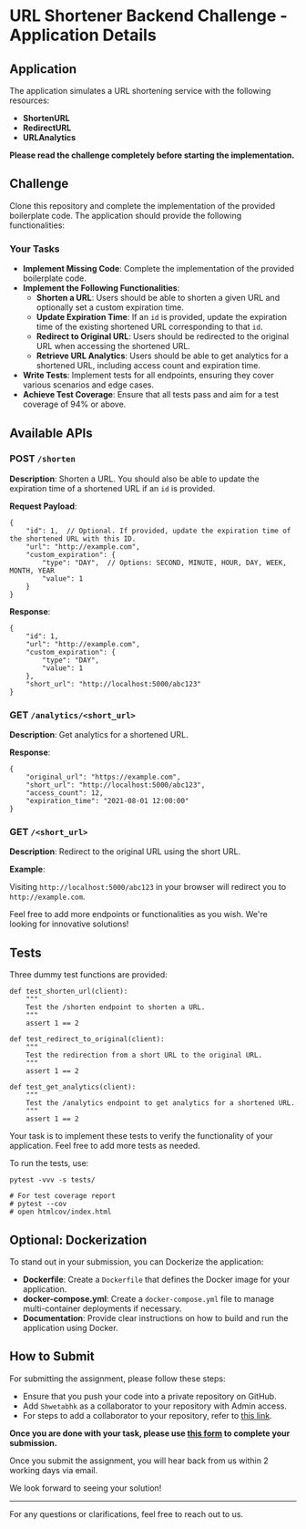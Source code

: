 # URL Shortener Backend Challenge - Application Details

## Application

The application simulates a URL shortening service with the following resources:

- **ShortenURL**
- **RedirectURL**
- **URLAnalytics**

**Please read the challenge completely before starting the implementation.**

## Challenge

Clone this repository and complete the implementation of the provided boilerplate code. The application should provide the following functionalities:

### Your Tasks

- **Implement Missing Code**: Complete the implementation of the provided boilerplate code.
- **Implement the Following Functionalities**:
  - **Shorten a URL**: Users should be able to shorten a given URL and optionally set a custom expiration time.
  - **Update Expiration Time**: If an `id` is provided, update the expiration time of the existing shortened URL corresponding to that `id`.
  - **Redirect to Original URL**: Users should be redirected to the original URL when accessing the shortened URL.
  - **Retrieve URL Analytics**: Users should be able to get analytics for a shortened URL, including access count and expiration time.
- **Write Tests**: Implement tests for all endpoints, ensuring they cover various scenarios and edge cases.
- **Achieve Test Coverage**: Ensure that all tests pass and aim for a test coverage of 94% or above.


## Available APIs

### POST `/shorten`

**Description**: Shorten a URL. You should also be able to update the expiration time of a shortened URL if an `id` is provided.

**Request Payload**:

```
{
    "id": 1,  // Optional. If provided, update the expiration time of the shortened URL with this ID.
    "url": "http://example.com",
    "custom_expiration": {
        "type": "DAY",  // Options: SECOND, MINUTE, HOUR, DAY, WEEK, MONTH, YEAR
        "value": 1
    }
}
```

**Response**:

```
{
    "id": 1,
    "url": "http://example.com",
    "custom_expiration": {
        "type": "DAY",
        "value": 1
    },
    "short_url": "http://localhost:5000/abc123"
}
```

### GET `/analytics/<short_url>`

**Description**: Get analytics for a shortened URL.

**Response**:

```
{
    "original_url": "https://example.com",
    "short_url": "http://localhost:5000/abc123",
    "access_count": 12,
    "expiration_time": "2021-08-01 12:00:00"
}
```

### GET `/<short_url>`

**Description**: Redirect to the original URL using the short URL.

**Example**:

Visiting `http://localhost:5000/abc123` in your browser will redirect you to `http://example.com`.


Feel free to add more endpoints or functionalities as you wish. We're looking for innovative solutions!

## Tests

Three dummy test functions are provided:

```
def test_shorten_url(client):
    """
    Test the /shorten endpoint to shorten a URL.
    """
    assert 1 == 2

def test_redirect_to_original(client):
    """
    Test the redirection from a short URL to the original URL.
    """
    assert 1 == 2

def test_get_analytics(client):
    """
    Test the /analytics endpoint to get analytics for a shortened URL.
    """
    assert 1 == 2
```

Your task is to implement these tests to verify the functionality of your application.
Feel free to add more tests as needed.

To run the tests, use:

```
pytest -vvv -s tests/

# For test coverage report
# pytest --cov
# open htmlcov/index.html
```

## Optional: Dockerization

To stand out in your submission, you can Dockerize the application:

- **Dockerfile**: Create a `Dockerfile` that defines the Docker image for your application.
- **docker-compose.yml**: Create a `docker-compose.yml` file to manage multi-container deployments if necessary.
- **Documentation**: Provide clear instructions on how to build and run the application using Docker.


## How to Submit

For submitting the assignment, please follow these steps:

* Ensure that you push your code into a private repository on GitHub.
* Add `Shwetabhk` as a collaborator to your repository with Admin access.
* For steps to add a collaborator to your repository, refer to [this link](https://docs.github.com/en/account-and-profile/setting-up-and-managing-your-personal-account-on-github/managing-access-to-your-personal-repositories/inviting-collaborators-to-a-personal-repository).

**Once you are done with your task, please use [this form](https://example.com) to complete your submission.**

Once you submit the assignment, you will hear back from us within 2 working days via email.

We look forward to seeing your solution!

---

For any questions or clarifications, feel free to reach out to us.

